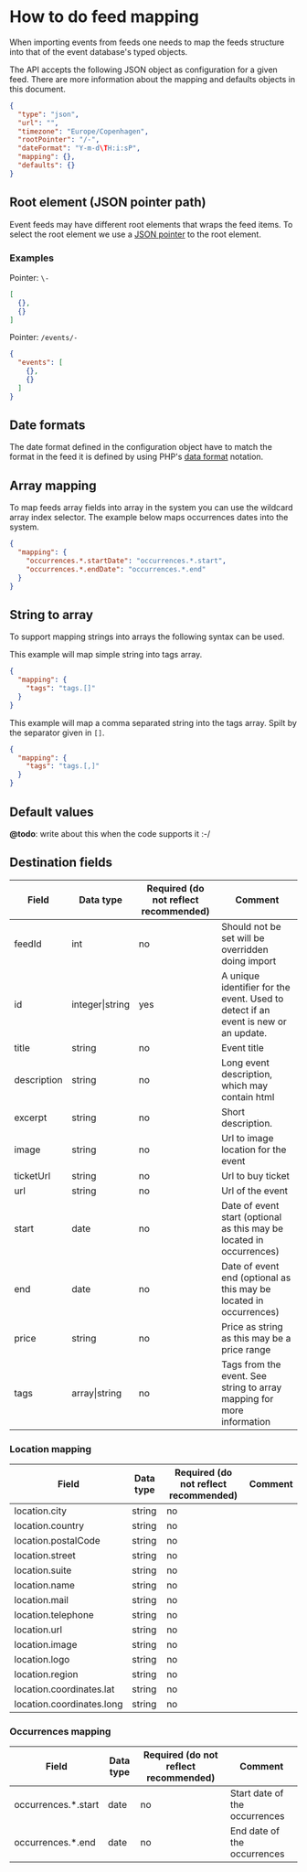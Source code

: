 # How to do feed mapping

When importing events from feeds one needs to map the feeds structure into that of the event database's typed objects.

The API accepts the following JSON object as configuration for a given feed. There are more information about the
mapping and defaults objects in this document.

```json
{
  "type": "json",
  "url": "",
  "timezone": "Europe/Copenhagen",
  "rootPointer": "/-",
  "dateFormat": "Y-m-d\TH:i:sP",
  "mapping": {},
  "defaults": {}
}
```

## Root element (JSON pointer path)

Event feeds may have different root elements that wraps the feed items. To select the root element we use a
[JSON pointer](https://datatracker.ietf.org/doc/html/rfc6901) to the root element.

### Examples

Pointer: `\-`

```json
[
  {},
  {}
]
```

Pointer: `/events/-`

```json
{
  "events": [ 
    {},
    {}
  ]
}
```

## Date formats

The date format defined in the configuration object have to match the format in the feed it is defined by using PHP's
[data format](https://www.php.net/manual/en/datetime.format.php) notation.

## Array mapping

To map feeds array fields into array in the system you can use the wildcard array index selector. The example below maps
occurrences dates into the system.

```json
{
  "mapping": {
    "occurrences.*.startDate": "occurrences.*.start", 
    "occurrences.*.endDate": "occurrences.*.end"
  }
}
```

## String to array

To support mapping strings into arrays the following syntax can be used.

This example will map simple string into tags array.

```json
{
  "mapping": {
    "tags": "tags.[]"
  }
}
```

This example will map a comma separated string into the tags array. Spilt by the separator given in `[]`.

```json
{
  "mapping": {
    "tags": "tags.[,]"
  }
}
```

## Default values

**@todo**: write about this when the code supports it :-/

## Destination fields

<!-- markdownlint-disable line-length-->
| Field       | Data type       | Required (do not reflect recommended) | Comment                                                                            |
|-------------|-----------------|---------------------------------------|------------------------------------------------------------------------------------|
| feedId      | int             | no                                    | Should not be set will be overridden doing import                                  |
| id          | integer\|string | yes                                   | A unique identifier for the event. Used to detect if an event is new or an update. |
| title       | string          | no                                    | Event title                                                                        |
| description | string          | no                                    | Long event description, which may contain html                                     |
| excerpt     | string          | no                                    | Short description.                                                                 |
| image       | string          | no                                    | Url to image location for the event                                                |
| ticketUrl   | string          | no                                    | Url to buy ticket                                                                  |
| url         | string          | no                                    | Url of the event                                                                   |
| start       | date            | no                                    | Date of event start (optional as this may be located in occurrences)               |
| end         | date            | no                                    | Date of event end (optional as this may be located in occurrences)                 |
| price       | string          | no                                    | Price as string as this may be a price range                                       |
| tags        | array\|string   | no                                    | Tags from the event. See string to array mapping for more information              |
<!-- markdownlint-disable line-length -->

### Location mapping

| Field                     | Data type | Required (do not reflect recommended) | Comment |
|---------------------------|-----------|---------------------------------------|---------|
| location.city             | string    | no                                    |         |
| location.country          | string    | no                                    |         |
| location.postalCode       | string    | no                                    |         |
| location.street           | string    | no                                    |         |
| location.suite            | string    | no                                    |         |
| location.name             | string    | no                                    |         |
| location.mail             | string    | no                                    |         |
| location.telephone        | string    | no                                    |         |
| location.url              | string    | no                                    |         |
| location.image            | string    | no                                    |         |
| location.logo             | string    | no                                    |         |
| location.region           | string    | no                                    |         |
| location.coordinates.lat  | string    | no                                    |         |
| location.coordinates.long | string    | no                                    |         |

### Occurrences mapping

| Field               | Data type | Required (do not reflect recommended) | Comment                       |
|---------------------|-----------|---------------------------------------|-------------------------------|
| occurrences.*.start | date      | no                                    | Start date of the occurrences |
| occurrences.*.end   | date      | no                                    | End date of the occurrences   |
